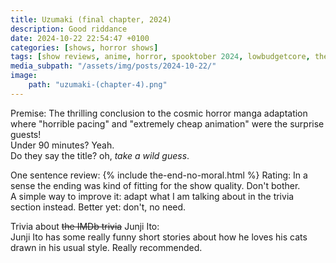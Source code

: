 ```yaml
---
title: Uzumaki (final chapter, 2024)
description: Good riddance
date: 2024-10-22 22:54:47 +0100
categories: [shows, horror shows]
tags: [show reviews, anime, horror, spooktober 2024, lowbudgetcore, they say the title]
media_subpath: "/assets/img/posts/2024-10-22/"
image:
    path: "uzumaki-(chapter-4).png"
---
```

<span class="reviewsection">Premise:</span> The thrilling conclusion to the cosmic horror manga adaptation where "horrible pacing" and "extremely cheap animation" were the surprise guests!<br/>
<span class="reviewsection">Under 90 minutes?</span> Yeah.<br/>
<span class="reviewsection">Do they say the title?</span> oh, *take a wild guess*.

<span class="reviewsection">One sentence review:</span>
{% include the-end-no-moral.html %}
<span class="reviewsection">Rating:</span> In a sense the ending was kind of fitting for the show quality. Don't bother.<br/>
<span class="reviewsection">A simple way to improve it:</span> adapt what I am talking about in the trivia section instead. Better yet: don't, no need.

<span class="reviewsection">Trivia about ~~the IMDb trivia~~ Junji Ito:</span><br/>
Junji Ito has some really funny short stories about how he loves his cats drawn in his usual style. Really recommended.